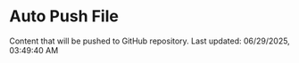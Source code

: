 # Auto Push File

Content that will be pushed to GitHub repository.
Last updated: 06/29/2025, 03:49:40 AM